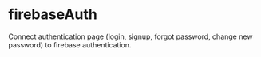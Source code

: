 # firebaseAuth
Connect authentication page (login, signup, forgot password, change new password) to firebase authentication.
